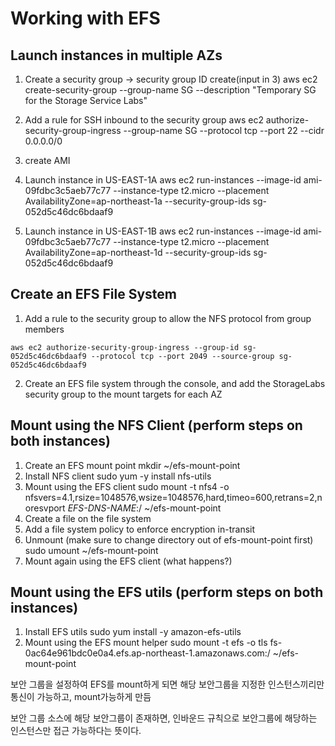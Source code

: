 
# Working with EFS

## Launch instances in multiple AZs
1. Create a security group -> security group ID create(input in 3)
aws ec2 create-security-group --group-name SG --description "Temporary SG for the Storage Service Labs"

2. Add a rule for SSH inbound to the security group
aws ec2 authorize-security-group-ingress --group-name SG --protocol tcp --port 22 --cidr 0.0.0.0/0

4. create AMI

5. Launch instance in US-EAST-1A
aws ec2 run-instances --image-id ami-09fdbc3c5aeb77c77 --instance-type t2.micro --placement AvailabilityZone=ap-northeast-1a --security-group-ids sg-052d5c46dc6bdaaf9

4. Launch instance in US-EAST-1B
aws ec2 run-instances --image-id ami-09fdbc3c5aeb77c77 --instance-type t2.micro --placement AvailabilityZone=ap-northeast-1d --security-group-ids sg-052d5c46dc6bdaaf9

## Create an EFS File System

1. Add a rule to the security group to allow the NFS protocol from group members

```
aws ec2 authorize-security-group-ingress --group-id sg-052d5c46dc6bdaaf9 --protocol tcp --port 2049 --source-group sg-052d5c46dc6bdaaf9
```

2. Create an EFS file system through the console, and add the StorageLabs security group to the mount targets for each AZ

## Mount using the NFS Client (perform steps on both instances)
1. Create an EFS mount point
mkdir ~/efs-mount-point
2. Install NFS client
sudo yum -y install nfs-utils
3. Mount using the EFS client
	sudo mount -t nfs4 -o nfsvers=4.1,rsize=1048576,wsize=1048576,hard,timeo=600,retrans=2,noresvport _EFS-DNS-NAME_:/ ~/efs-mount-point
4. Create a file on the file system
5. Add a file system policy to enforce encryption in-transit
6. Unmount (make sure to change directory out of efs-mount-point first)
	sudo umount ~/efs-mount-point
7. Mount again using the EFS client (what happens?)

## Mount using the EFS utils (perform steps on both instances)
1. Install EFS utils
	sudo yum install -y amazon-efs-utils
2. Mount using the EFS mount helper
sudo mount -t efs -o tls fs-0ac64e961bdc0e0a4.efs.ap-northeast-1.amazonaws.com:/ ~/efs-mount-point

보안 그룹을 설정하여 EFS를 mount하게 되면 해당 보안그룹을 지정한 인스턴스끼리만 통신이 가능하고, mount가능하게 만듬

보안 그룹 소스에 해당 보안그룹이 존재하면, 인바운드 규칙으로 보안그룹에 해당하는 인스턴스만 접근 가능하다는 뜻이다.
